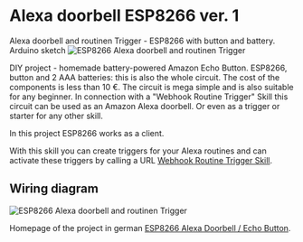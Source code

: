 # Alexa doorbell ESP8266 ver. 1
Alexa doorbell and routinen Trigger - ESP8266 with button and battery. Arduino sketch
![ESP8266 Alexa doorbell and routinen Trigger](../main/images/ButtionAlexa.png)

DIY project - homemade battery-powered Amazon Echo Button. ESP8266, button and 2 AAA batteries: this is also the whole circuit. The cost of the components is less than 10 €. The circuit is mega simple and is also suitable for any beginner. In connection with a "Webhook Routine Trigger" Skill this circuit can be used as an Amazon Alexa doorbell. Or even as a trigger or starter for any other skill.

In this project ESP8266 works as a client.


With this skill you can create triggers for your Alexa routines and can activate these triggers by calling a URL 
[Webhook Routine Trigger Skill](https://trigger.esp8266-server.de/).


## Wiring diagram

![ESP8266 Alexa doorbell and routinen Trigger](../main/images/3V-Battery.png)

Homepage of the project in german [ESP8266 Alexa Doorbell / Echo Button](https://esp8266-server.de/AlexaKlingel.php).
